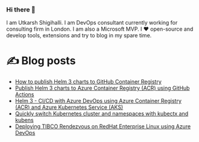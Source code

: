 ### Hi there 👋

I am Utkarsh Shigihalli. I am DevOps consultant currently working for consulting firm in London. I am also a Microsoft MVP. I ❤️ open-source and develop tools, extensions and try to blog in my spare time.

<!--
**onlyutkarsh/onlyutkarsh** is a ✨ _special_ ✨ repository because its `README.md` (this file) appears on your GitHub profile.

Here are some ideas to get you started:

- 🔭 I’m currently working on ...
- 🌱 I’m currently learning ...
- 👯 I’m looking to collaborate on ...
- 🤔 I’m looking for help with ...
- 💬 Ask me about ...
- 📫 How to reach me: ...
- 😄 Pronouns: ...
- ⚡ Fun fact: ...
-->

# ✍️ Blog posts
<!-- BLOG-POST-LIST:START -->
- [How to publish Helm 3 charts to GitHub Container Registry](https://www.visualstudiogeeks.com/github/publish-helm-3-charts-to-gcr)
- [Publish Helm 3 charts to Azure Container Registry (ACR) using GitHub Actions](https://www.visualstudiogeeks.com/helm/devops/publish-helm-charts-to-acr-using-github-actions)
- [Helm 3 - CI/CD with Azure DevOps using Azure Container Registry (ACR) and Azure Kubernetes Service (AKS)](https://www.visualstudiogeeks.com/devops/helm/deploying-helm-chart-with-azdo)
- [Quickly switch Kubernetes cluster and namespaces with kubectx and kubens](https://www.visualstudiogeeks.com/kubernetes/utilities/using-kubectx-kubens)
- [Deploying TIBCO Rendezvous on RedHat Enterprise Linux using Azure DevOps](https://www.visualstudiogeeks.com/azure/devops/azure%20pipelines/deploying-tibco-rdv-using-azure-devops)
<!-- BLOG-POST-LIST:END -->
